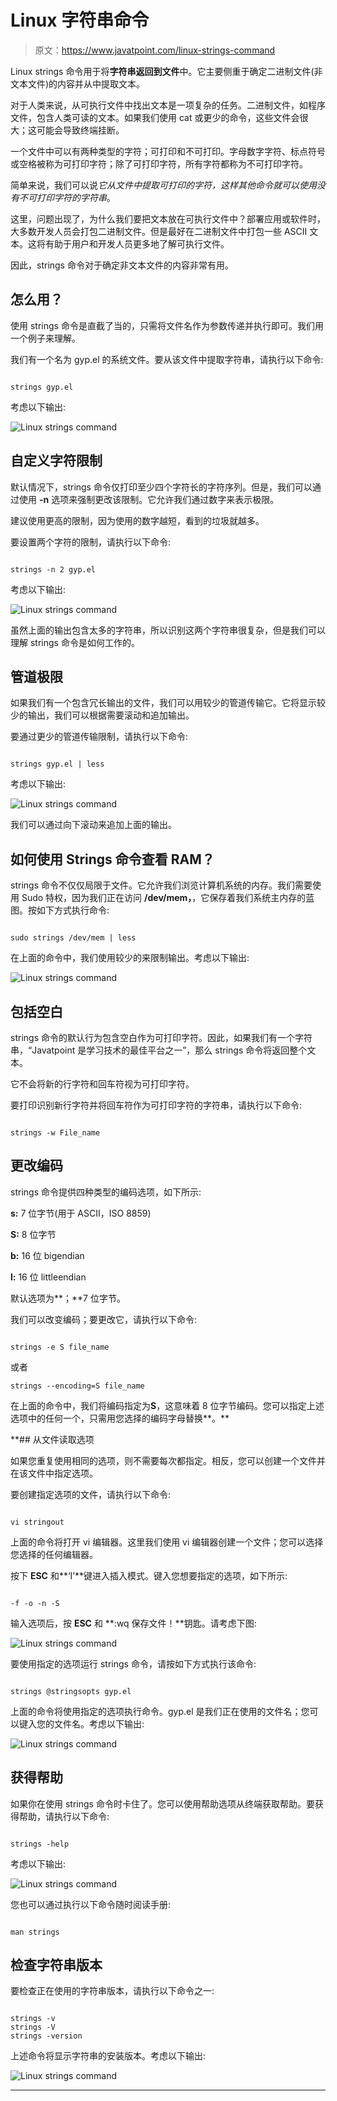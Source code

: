 # Linux 字符串命令

> 原文：<https://www.javatpoint.com/linux-strings-command>

Linux strings 命令用于将**字符串返回到文件**中。它主要侧重于确定二进制文件(非文本文件)的内容并从中提取文本。

对于人类来说，从可执行文件中找出文本是一项复杂的任务。二进制文件，如程序文件，包含人类可读的文本。如果我们使用 cat 或更少的命令，这些文件会很大；这可能会导致终端挂断。

一个文件中可以有两种类型的字符；可打印和不可打印。字母数字字符、标点符号或空格被称为可打印字符；除了可打印字符，所有字符都称为不可打印字符。

简单来说，我们可以说*它从文件中提取可打印的字符，这样其他命令就可以使用没有不可打印字符的字符串*。

这里，问题出现了，为什么我们要把文本放在可执行文件中？部署应用或软件时，大多数开发人员会打包二进制文件。但是最好在二进制文件中打包一些 ASCII 文本。这将有助于用户和开发人员更多地了解可执行文件。

因此，strings 命令对于确定非文本文件的内容非常有用。

## 怎么用？

使用 strings 命令是直截了当的，只需将文件名作为参数传递并执行即可。我们用一个例子来理解。

我们有一个名为 gyp.el 的系统文件。要从该文件中提取字符串，请执行以下命令:

```

strings gyp.el

```

考虑以下输出:

![Linux strings command](img/798514762971feb507b61614d1f8d714.png)

## 自定义字符限制

默认情况下，strings 命令仅打印至少四个字符长的字符序列。但是，我们可以通过使用 **-n** 选项来强制更改该限制。它允许我们通过数字来表示极限。

建议使用更高的限制，因为使用的数字越短，看到的垃圾就越多。

要设置两个字符的限制，请执行以下命令:

```

strings -n 2 gyp.el

```

考虑以下输出:

![Linux strings command](img/3db192a919cc93da6df00da0f8084ff8.png)

虽然上面的输出包含太多的字符串，所以识别这两个字符串很复杂，但是我们可以理解 strings 命令是如何工作的。

## 管道极限

如果我们有一个包含冗长输出的文件，我们可以用较少的管道传输它。它将显示较少的输出，我们可以根据需要滚动和追加输出。

要通过更少的管道传输限制，请执行以下命令:

```

strings gyp.el | less

```

考虑以下输出:

![Linux strings command](img/b5877bfb25c730721fff5cb965e610ac.png)

我们可以通过向下滚动来追加上面的输出。

## 如何使用 Strings 命令查看 RAM？

strings 命令不仅仅局限于文件。它允许我们浏览计算机系统的内存。我们需要使用 Sudo 特权，因为我们正在访问 **/dev/mem，**，它保存着我们系统主内存的蓝图。按如下方式执行命令:

```

sudo strings /dev/mem | less

```

在上面的命令中，我们使用较少的来限制输出。考虑以下输出:

![Linux strings command](img/ed50c1fda488dbfee5539428a91971e5.png)

## 包括空白

strings 命令的默认行为包含空白作为可打印字符。因此，如果我们有一个字符串，“Javatpoint 是学习技术的最佳平台之一”，那么 strings 命令将返回整个文本。

它不会将新的行字符和回车符视为可打印字符。

要打印识别新行字符并将回车符作为可打印字符的字符串，请执行以下命令:

```

strings -w File_name

```

## 更改编码

strings 命令提供四种类型的编码选项，如下所示:

**s:** 7 位字节(用于 ASCII，ISO 8859)

**S:** 8 位字节

**b:** 16 位 bigendian

**l:** 16 位 littleendian

默认选项为**；**7 位字节。

我们可以改变编码；要更改它，请执行以下命令:

```

strings -e S file_name

```

或者

```
strings --encoding=S file_name

```

在上面的命令中，我们将编码指定为**S**，这意味着 8 位字节编码。您可以指定上述选项中的任何一个，只需用您选择的编码字母替换**。**

 **## 从文件读取选项

如果您重复使用相同的选项，则不需要每次都指定。相反，您可以创建一个文件并在该文件中指定选项。

要创建指定选项的文件，请执行以下命令:

```

vi stringout

```

上面的命令将打开 vi 编辑器。这里我们使用 vi 编辑器创建一个文件；您可以选择您选择的任何编辑器。

按下 **ESC** 和**‘I’**键进入插入模式。键入您想要指定的选项，如下所示:

```

-f -o -n -S

```

>

输入选项后，按 **ESC** 和 **:wq 保存文件！**钥匙。请考虑下图:

![Linux strings command](img/ca5840262cc866639bc94e499dd1e4e7.png)

要使用指定的选项运行 strings 命令，请按如下方式执行该命令:

```

strings @stringsopts gyp.el

```

上面的命令将使用指定的选项执行命令。gyp.el 是我们正在使用的文件名；您可以键入您的文件名。考虑以下输出:

![Linux strings command](img/7c7aa7ae872ce91985bb0acb8578c8db.png)

## 获得帮助

如果你在使用 strings 命令时卡住了。您可以使用帮助选项从终端获取帮助。要获得帮助，请执行以下命令:

```

strings -help

```

考虑以下输出:

![Linux strings command](img/1d1555c8f1da9db75bc4836e95ea68ed.png)

您也可以通过执行以下命令随时阅读手册:

```

man strings

```

## 检查字符串版本

要检查正在使用的字符串版本，请执行以下命令之一:

```

strings -v
strings -V
strings -version

```

上述命令将显示字符串的安装版本。考虑以下输出:

![Linux strings command](img/165210a5a5f3e3218e2521cd5f824982.png)

* * ***